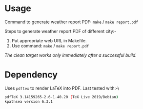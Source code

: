 # Usage

Command to generate weather report PDF: `make` / `make report.pdf`

Steps to generate weather report PDF of different city:-
1. Put appropriate web URL in Makefile.
2. Use command: `make` / `make report.pdf`

*The clean target works only immediately after a successful build.*

# Dependency

Uses `pdftex` to render LaTeX into PDF. Last tested with:-\
```sh
pdfTeX 3.14159265-2.6-1.40.20 (TeX Live 2019/Debian)
kpathsea version 6.3.1
```
